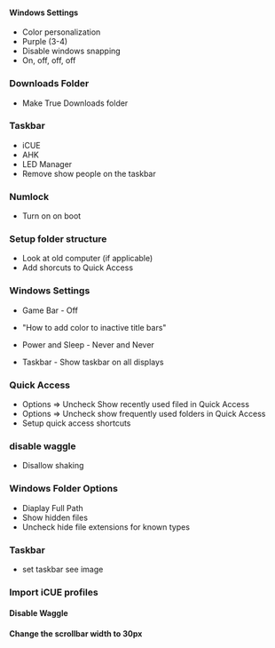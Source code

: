 
#### Windows Settings
* Color personalization
* Purple (3-4)
* Disable windows snapping
* On, off, off, off


### Downloads Folder
* Make True Downloads folder


### Taskbar
* iCUE
* AHK
* LED Manager
* Remove show people on the taskbar


### Numlock
* Turn on on boot

### Setup folder structure
* Look at old computer (if applicable)
* Add shorcuts to Quick Access



### Windows Settings
* Game Bar - Off
* "How to add color to inactive title bars"

* Power and Sleep - Never and Never
* Taskbar - Show taskbar on all displays

### Quick Access
* Options => Uncheck Show recently used filed in Quick Access
* Options => Uncheck show frequently used folders in Quick Access
* Setup quick access shortcuts



### disable waggle
* Disallow shaking


### Windows Folder Options
* Diaplay Full Path
* Show hidden files
* Uncheck hide file extensions for known types


### Taskbar
* set taskbar see image

### Import iCUE profiles

#### Disable Waggle
#### Change the scrollbar width to 30px